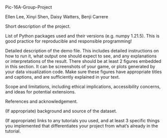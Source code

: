Pic-16A-Group-Project

Ellen Lee, Xinyi Shen, Daisy Watters, Benji Carrere

Short description of the project.

List of Python packages used and their versions (e.g. numpy 1.21.5). This is good practice for reproducible and responsible programming!

Detailed description of the demo file. This includes detailed instructions on how to run it, what output one should expect to see, and any explanations or interpretations of the result. There should be at least 2 figures embedded in this section. It can be screenshots of your game, or plots generated by your data visualization code. Make sure these figures have appropriate titles and captions, and are sufficiently explained in your text.

Scope and limitations, including ethical implications, accessibility concerns, and ideas for potential extensions.

References and acknowledgement.

(If appropriate) background and source of the dataset.

(If appropriate) links to any tutorials you used, and at least 3 specific things you implemented that differentiates your project from what’s already in the tutorial.
